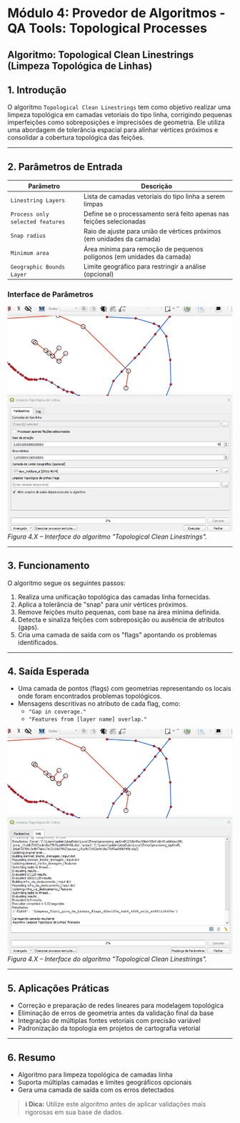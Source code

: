 # Módulo 4: Provedor de Algoritmos - QA Tools: Topological Processes

## Algoritmo: Topological Clean Linestrings (Limpeza Topológica de Linhas)

## 1. Introdução

O algoritmo `Topological Clean Linestrings` tem como objetivo realizar uma limpeza topológica em camadas vetoriais do tipo linha, corrigindo pequenas imperfeições como sobreposições e imprecisões de geometria. Ele utiliza uma abordagem de tolerância espacial para alinhar vértices próximos e consolidar a cobertura topológica das feições.

---

## 2. Parâmetros de Entrada

| Parâmetro                  | Descrição                                                                 |
|----------------------------|---------------------------------------------------------------------------|
| `Linestring Layers`        | Lista de camadas vetoriais do tipo linha a serem limpas                   |
| `Process only selected features` | Define se o processamento será feito apenas nas feições selecionadas     |
| `Snap radius`              | Raio de ajuste para união de vértices próximos (em unidades da camada)    |
| `Minimum area`             | Área mínima para remoção de pequenos polígonos (em unidades da camada)    |
| `Geographic Bounds Layer`  | Limite geográfico para restringir a análise (opcional)                    |

### Interface de Parâmetros

![Interface de Parâmetros](./assets/modulo-04/img-config-topological-clean-line.png)
*Figura 4.X – Interface do algoritmo "Topological Clean Linestrings".*

---

## 3. Funcionamento

O algoritmo segue os seguintes passos:

1. Realiza uma unificação topológica das camadas linha fornecidas.
2. Aplica a tolerância de "snap" para unir vértices próximos.
3. Remove feições muito pequenas, com base na área mínima definida.
4. Detecta e sinaliza feições com sobreposição ou ausência de atributos (gaps).
5. Cria uma camada de saída com os "flags" apontando os problemas identificados.

---

## 4. Saída Esperada

* Uma camada de pontos (flags) com geometrias representando os locais onde foram encontrados problemas topológicos.
* Mensagens descritivas no atributo de cada flag, como:
  - `"Gap in coverage."`
  - `"Features from [layer name] overlap."`

![Interface de Parâmetros](./assets/modulo-04/img-result-topological-clean-line.png)
*Figura 4.X – Interface do algoritmo "Topological Clean Linestrings".*

---

## 5. Aplicações Práticas

* Correção e preparação de redes lineares para modelagem topológica
* Eliminação de erros de geometria antes da validação final da base
* Integração de múltiplas fontes vetoriais com precisão variável
* Padronização da topologia em projetos de cartografia vetorial

---

## 6. Resumo

* Algoritmo para limpeza topológica de camadas linha
* Suporta múltiplas camadas e limites geográficos opcionais
* Gera uma camada de saída com os erros detectados

> **ℹ️ Dica:** Utilize este algoritmo antes de aplicar validações mais rigorosas em sua base de dados.

